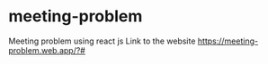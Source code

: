 # meeting-problem
Meeting problem using react js
Link to the website https://meeting-problem.web.app/?#
